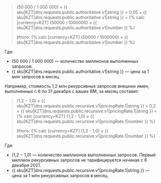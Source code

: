 > (50&nbsp;000 / 1&nbsp;000&nbsp;000) × {{ sku|KZT|dns.requests.public.authoritative.v1|string }} = 0,05 × {{ sku|KZT|dns.requests.public.authoritative.v1|string }} = {% calc [currency=KZT] (50000 / 1000000) × {{ sku|KZT|dns.requests.public.authoritative.v1|number }} %}
> 
> Итого: {% calc [currency=KZT] (50000 / 1000000) × {{ sku|KZT|dns.requests.public.authoritative.v1|number }} %}

Где:

* (50&nbsp;000 / 1&nbsp;000&nbsp;000) — количество миллионов выполненных запросов.
* {{ sku|KZT|dns.requests.public.authoritative.v1|string }} — цена за 1 млн запросов в месяц.

Например, стоимость 1,2 млн рекурсивных запросов внешних имен, выполненных с 6 по 31 декабря с ваших ВМ, за месяц составит:

> (1,2 − 1,0) × {{ sku|KZT|dns.requests.public.recursive.v1|pricingRate.1|string }} = 0,2 × {{ sku|KZT|dns.requests.public.recursive.v1|pricingRate.1|string }} = {% calc [currency=KZT] (1,2 - 1,0) × {{ sku|KZT|dns.requests.public.recursive.v1|pricingRate.1|number }} %}
> 
> Итого: {% calc [currency=KZT] (1,2 - 1,0) × {{ sku|KZT|dns.requests.public.recursive.v1|pricingRate.1|number }} %}

Где:

* (1,2 − 1,0) — количество миллионов выполненных запросов. Первый миллион рекурсивных запросов не тарифицируется начиная с 6 декабря 2021.
* {{ sku|KZT|dns.requests.public.recursive.v1|pricingRate.1|string }} — цена за 1 млн рекурсивных запросов в месяц.
